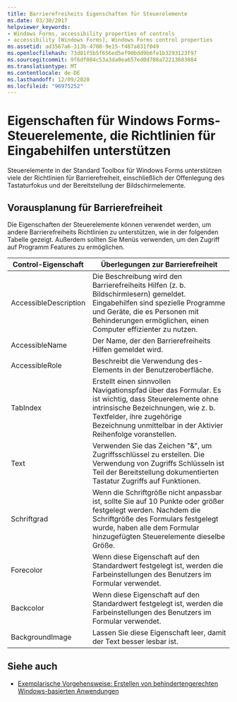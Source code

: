 ```yaml
---
title: Barrierefreiheits Eigenschaften für Steuerelemente
ms.date: 03/30/2017
helpviewer_keywords:
- Windows Forms, accessibility properties of controls
- accessibility [Windows Forms], Windows Forms control properties
ms.assetid: ad3567a6-313b-4708-9e15-f487a831f049
ms.openlocfilehash: 73d81f5b5f656ed5ef90bdd9b6fe1b3293123f97
ms.sourcegitcommit: 9f6df084c53a3da0ea657ed0d708a72213683084
ms.translationtype: MT
ms.contentlocale: de-DE
ms.lasthandoff: 12/09/2020
ms.locfileid: "96975252"
---
```

# <a name="properties-on-windows-forms-controls-that-support-accessibility-guidelines"></a>Eigenschaften für Windows Forms-Steuerelemente, die Richtlinien für Eingabehilfen unterstützen
Steuerelemente in der Standard Toolbox für Windows Forms unterstützen viele der Richtlinien für Barrierefreiheit, einschließlich der Offenlegung des Tastaturfokus und der Bereitstellung der Bildschirmelemente.  
  
## <a name="planning-ahead-for-accessibility"></a>Vorausplanung für Barrierefreiheit  
 Die Eigenschaften der Steuerelemente können verwendet werden, um andere Barrierefreiheits Richtlinien zu unterstützen, wie in der folgenden Tabelle gezeigt. Außerdem sollten Sie Menüs verwenden, um den Zugriff auf Programm Features zu ermöglichen.  
  
|Control-Eigenschaft|Überlegungen zur Barrierefreiheit|  
|----------------------|--------------------------------------|  
|AccessibleDescription|Die Beschreibung wird den Barrierefreiheits Hilfen (z. b. Bildschirmlesern) gemeldet. Eingabehilfen sind spezielle Programme und Geräte, die es Personen mit Behinderungen ermöglichen, einen Computer effizienter zu nutzen.|  
|AccessibleName|Der Name, der den Barrierefreiheits Hilfen gemeldet wird.|  
|AccessibleRole|Beschreibt die Verwendung des-Elements in der Benutzeroberfläche.|  
|TabIndex|Erstellt einen sinnvollen Navigationspfad über das Formular. Es ist wichtig, dass Steuerelemente ohne intrinsische Bezeichnungen, wie z. b. Textfelder, ihre zugehörige Bezeichnung unmittelbar in der Aktivier Reihenfolge voranstellen.|  
|Text|Verwenden Sie das Zeichen "&", um Zugriffsschlüssel zu erstellen. Die Verwendung von Zugriffs Schlüsseln ist Teil der Bereitstellung dokumentierten Tastatur Zugriffs auf Funktionen.|  
|Schriftgrad|Wenn die Schriftgröße nicht anpassbar ist, sollte Sie auf 10 Punkte oder größer festgelegt werden. Nachdem die Schriftgröße des Formulars festgelegt wurde, haben alle dem Formular hinzugefügten Steuerelemente dieselbe Größe.|  
|Forecolor|Wenn diese Eigenschaft auf den Standardwert festgelegt ist, werden die Farbeinstellungen des Benutzers im Formular verwendet.|  
|Backcolor|Wenn diese Eigenschaft auf den Standardwert festgelegt ist, werden die Farbeinstellungen des Benutzers im Formular verwendet.|  
|BackgroundImage|Lassen Sie diese Eigenschaft leer, damit der Text besser lesbar ist.|  
  
## <a name="see-also"></a>Siehe auch

- [Exemplarische Vorgehensweise: Erstellen von behindertengerechten Windows-basierten Anwendungen](walkthrough-creating-an-accessible-windows-based-application.md)
